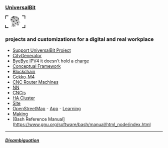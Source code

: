 ### [UniversalBit](https://github.com/universalbit-dev)
![Alt text](docs/assets/images/small_logo.png "")

### projects and customizations for a digital and real workplace
* [Support UniversalBit Project](https://github.com/universalbit-dev/universalbit-dev/tree/main/support)
* [CityGenerator](https://github.com/universalbit-dev/CityGenerator)
* [ByeBye IPV4](https://github.com/universalbit-dev/universalbit-dev/tree/main/ipv4toipv6) it doesn't hold a [charge](https://ipv6.he.net/statistics/)
* [Conceptual Framework](https://en.wikipedia.org/wiki/Conceptual_framework)
* [Blockchain](https://github.com/universalbit-dev/universalbit-dev/tree/main/blockchain/bitcoin)
* [Gekko-M4](https://github.com/universalbit-dev/gekko-m4)
* [CNC Router Machines](https://github.com/universalbit-dev/cnc-router-machines)
* [NN](https://github.com/universalbit-dev/universalbit-dev/tree/main/ann)
* [CNCjs](https://github.com/universalbit-dev/cncjs/blob/master/README.md)
* [HA Cluster](https://github.com/universalbit-dev/HArmadillium/blob/main/HArmadillium.md)
* [Site](https://www.universalbit.it)
* [OpenStreetMap](https://github.com/universalbit-dev/iD) - [App](https://oyster-app-c5dox.ondigitalocean.app) - [Learning](https://learnosm.org/it/beginner/start-osm/)
* [Making](https://en.wikipedia.org/wiki/Maker_culture#Philosophical_emphasis)
* [Bash Reference Manual](https://www.gnu.org/software/bash/manual/html_node/index.html

---
##### [Disambiguation](https://en.wikipedia.org/wiki/Wikipedia:Disambiguation)

